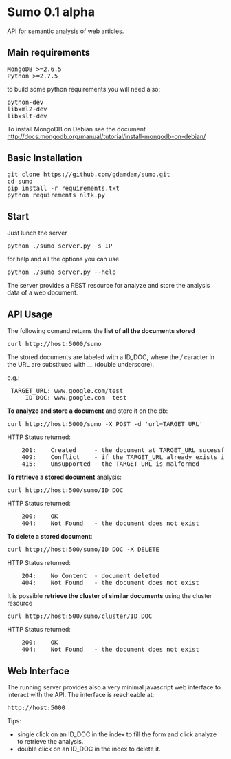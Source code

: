 # Sumo 0.1 alpha
API for semantic analysis of web articles.


## Main requirements
<pre>
MongoDB >=2.6.5 
Python >=2.7.5
</pre>
to build some python requirements you will need also:
<pre>
python-dev
libxml2-dev
libxslt-dev
</pre>

To install MongoDB on Debian see the document 
<a href="http://docs.mongodb.org/manual/tutorial/install-mongodb-on-debian/" target="_blank">http://docs.mongodb.org/manual/tutorial/install-mongodb-on-debian/</a>

## Basic Installation

<pre>
git clone https://github.com/gdamdam/sumo.git
cd sumo
pip install -r requirements.txt
python requirements_nltk.py
</pre>

## Start

Just lunch the server

<pre>
python ./sumo_server.py -s IP
</pre>

for help and all the options you can use
<pre>
python ./sumo_server.py --help
</pre>

The server provides a REST resource for analyze and store the analysis data of a web document.

## API Usage

The following comand returns the <b>list of all the documents stored</b>
<pre>
curl http://host:5000/sumo
</pre>

The stored documents are labeled with a ID_DOC, where the <i>/</i> caracter in the URL
are substitued with <i>\_\_</i> (double underscore).

e.g.: 
<pre>
 TARGET_URL: www.google.com/test
     ID_DOC: www.google.com__test
</pre>

<b>To analyze and store a document</b> and store it on the db:
<pre>
curl http://host:5000/sumo -X POST -d 'url=TARGET_URL'
</pre>
HTTP Status returned:
<pre>
	201:	Created		- the document at TARGET_URL sucessfully analyzed and stored
	409:	Conflict	- if the TARGET_URL already exists in the storade
	415:	Unsupported	- the TARGET_URL is malformed
</pre>

<b>To retrieve a stored document</b> analysis:
<pre>
curl http://host:500/sumo/ID_DOC
</pre>
HTTP Status returned:
<pre>
	200:	OK			
	404:	Not Found 	- the document does not exist
</pre>

<b>To delete a stored document</b>:
<pre>
curl http://host:500/sumo/ID_DOC -X DELETE
</pre>
HTTP Status returned:
<pre>
	204:	No Content	- document deleted 
	404:	Not Found 	- the document does not exist
</pre>

It is possible <b>retrieve the cluster of similar documents</b> using the cluster resource
<pre>
curl http://host:500/sumo/cluster/ID_DOC
</pre>
HTTP Status returned:
<pre>
	200:	OK
	404:	Not Found 	- the document does not exist
</pre>


## Web Interface

The running server provides also a very minimal javascript web interface to interact with the API.
The interface is reacheable at:
<pre>
http://host:5000
</pre>

Tips:
- single click on an ID_DOC in the index to fill the form and click analyze to retrieve the analysis.
- double click on an ID_DOC in the index to delete it.
